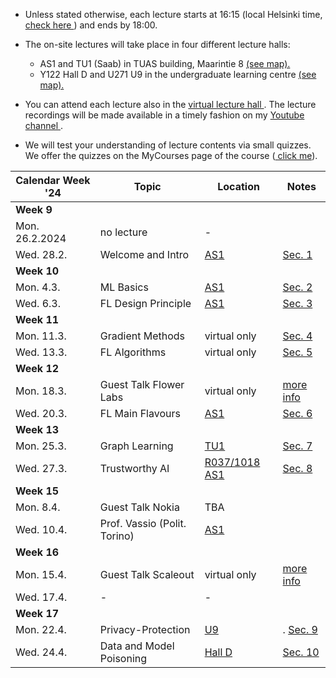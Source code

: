 * Unless stated otherwise, each lecture starts at 16:15 (local Helsinki time, <a href="https://www.google.com/search?client=firefox-b-d&q=what+is+current+time+in+helsinki"> check here </a>) and ends by 18:00.

* The on-site lectures will take place in four different lecture halls:  
  -   AS1 and TU1 (Saab) in TUAS building, Maarintie 8 <a href="https://maps.app.goo.gl/WymneLDPXe1WU2cg9"> (see map). </a> 
  -  Y122 Hall D and U271 U9 in the undergraduate learning centre <a href="https://maps.app.goo.gl/B8HBKVaDoSsEBV448"> (see map). </a>

* You can attend each lecture also in the <a href="https://aalto.zoom.us/j/61924584460?pwd=MXJDSHFyemdCOS91aFJxMmhqdXJwQT09"> virtual lecture hall </a>. 
The lecture recordings will be made available in a timely fashion on my <a href="https://www.youtube.com/channel/UC_tW4Z_GfJ2WCnKDtwMuDUA"> Youtube channel  </a>.

* We will test your understanding of lecture contents via small quizzes. 
We offer the quizzes on the MyCourses page of the course (<a href="https://mycourses.aalto.fi/course/view.php?id=41947&section=1"> click me</a>). 



| Calendar Week '24| Topic                 | Location  |  Notes  |
|-----------------|-----------------------|---------------|--------------|
|**Week 9**    |                       |               |              | 
|    Mon. 26.2.2024   |   no lecture |       -        |              |     
|   Wed. 28.2.     | Welcome and Intro |      <a href="https://usefulaaltomap.fi/#!/select/tuas-1018">  AS1  </a>       |    <a href="https://github.com/alexjungaalto/FederatedLearning/blob/main/material/Lectures.md">  Sec. 1  </a>      | 
|**Week 10**    |                       |               |              |   
| Mon. 4.3. |   ML Basics       |       <a href="https://usefulaaltomap.fi/#!/select/tuas-1018 ">  AS1  </a>   |    <a href="https://github.com/alexjungaalto/FederatedLearning/blob/main/material/Lectures.md">  Sec. 2  </a>        |  
| Wed. 6.3. |  FL Design Principle       |     <a href="https://usefulaaltomap.fi/#!/select/tuas-1018">  AS1  </a>      |    <a href="https://github.com/alexjungaalto/FederatedLearning/blob/main/material/Lectures.md">  Sec. 3  </a>      |   
|**Week 11**    |                       |               |              |     
| Mon. 11.3. | Gradient Methods   |    virtual only  |      <a href="https://github.com/alexjungaalto/FederatedLearning/blob/main/material/Lectures.md">  Sec. 4  </a>        |   
| Wed. 13.3. | FL Algorithms    |      virtual only    |  <a href="https://github.com/alexjungaalto/FederatedLearning/blob/main/material/Lectures.md">  Sec. 5  </a>      |  
|**Week 12**  |                       |               |              |  
| Mon. 18.3. |  Guest Talk Flower Labs   | virtual only | <a href="GuestLectureFlower.md"> more info  </a>     | 
| Wed. 20.3. |  FL Main Flavours    | <a href="https://usefulaaltomap.fi/#!/select/tuas-1018">  AS1  </a>     |  <a href="https://github.com/alexjungaalto/FederatedLearning/blob/main/material/Lectures.md">  Sec. 6  </a>       |  
|**Week 13**   |                       |               |              | 
| Mon. 25.3. | Graph Learning |  <a href="https://usefulaaltomap.fi/#!/select/tuas-1017"> TU1  </a>          |     <a href="https://github.com/alexjungaalto/FederatedLearning/blob/main/material/Lectures.md">  Sec. 7  </a>            |
| Wed. 27.3. | Trustworthy AI |   <a href="https://usefulaaltomap.fi/#!/select/tuas-1018"> R037/1018 AS1  </a>          |       <a href="https://github.com/alexjungaalto/FederatedLearning/blob/main/material/Lectures.md">  Sec. 8  </a>          | 
|**Week 15**  |                       |               |              |   
| Mon. 8.4. | Guest Talk Nokia |   TBA      |               |   
| Wed. 10.4. | Prof. Vassio (Polit. Torino)  |   <a href="https://usefulaaltomap.fi/#!/select/tuas-1018">  AS1  </a>        |               | 
|**Week 16**  |                       |               |              |   
| Mon. 15.4. | Guest Talk Scaleout |   virtual only      |    <a href="https://www.scaleoutsystems.com/"> more info  </a>           |   
| Wed. 17.4. |-  |  -       |               | 
|**Week 17**   |          |               |              |   
| Mon. 22.4.   |   Privacy-Protection  |     <a href="https://usefulaaltomap.fi/#!/select/main-U271"> U9  </a>   |.  <a href="https://github.com/alexjungaalto/FederatedLearning/blob/main/material/Lectures.md">  Sec. 9  </a>   |  
|  Wed. 24.4.   |   Data and Model Poisoning  |   <a href=" https://usefulaaltomap.fi/#!/select/main-Y122"> Hall D  </a>    |    <a href="https://github.com/alexjungaalto/FederatedLearning/blob/main/material/Lectures.md">  Sec. 10  </a>   | 